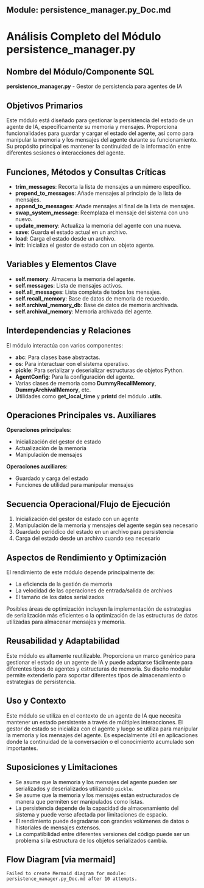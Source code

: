 ## Module: persistence_manager.py_Doc.md

# Análisis Completo del Módulo persistence_manager.py

## Nombre del Módulo/Componente SQL
**persistence_manager.py** - Gestor de persistencia para agentes de IA

## Objetivos Primarios
Este módulo está diseñado para gestionar la persistencia del estado de un agente de IA, específicamente su memoria y mensajes. Proporciona funcionalidades para guardar y cargar el estado del agente, así como para manipular la memoria y los mensajes del agente durante su funcionamiento. Su propósito principal es mantener la continuidad de la información entre diferentes sesiones o interacciones del agente.

## Funciones, Métodos y Consultas Críticas
- **trim_messages**: Recorta la lista de mensajes a un número específico.
- **prepend_to_messages**: Añade mensajes al principio de la lista de mensajes.
- **append_to_messages**: Añade mensajes al final de la lista de mensajes.
- **swap_system_message**: Reemplaza el mensaje del sistema con uno nuevo.
- **update_memory**: Actualiza la memoria del agente con una nueva.
- **save**: Guarda el estado actual en un archivo.
- **load**: Carga el estado desde un archivo.
- **init**: Inicializa el gestor de estado con un objeto agente.

## Variables y Elementos Clave
- **self.memory**: Almacena la memoria del agente.
- **self.messages**: Lista de mensajes activos.
- **self.all_messages**: Lista completa de todos los mensajes.
- **self.recall_memory**: Base de datos de memoria de recuerdo.
- **self.archival_memory_db**: Base de datos de memoria archivada.
- **self.archival_memory**: Memoria archivada del agente.

## Interdependencias y Relaciones
El módulo interactúa con varios componentes:
- **abc**: Para clases base abstractas.
- **os**: Para interactuar con el sistema operativo.
- **pickle**: Para serializar y deserializar estructuras de objetos Python.
- **AgentConfig**: Para la configuración del agente.
- Varias clases de memoria como **DummyRecallMemory**, **DummyArchivalMemory**, etc.
- Utilidades como **get_local_time** y **printd** del módulo **.utils**.

## Operaciones Principales vs. Auxiliares
**Operaciones principales**:
- Inicialización del gestor de estado
- Actualización de la memoria
- Manipulación de mensajes

**Operaciones auxiliares**:
- Guardado y carga del estado
- Funciones de utilidad para manipular mensajes

## Secuencia Operacional/Flujo de Ejecución
1. Inicialización del gestor de estado con un agente
2. Manipulación de la memoria y mensajes del agente según sea necesario
3. Guardado periódico del estado en un archivo para persistencia
4. Carga del estado desde un archivo cuando sea necesario

## Aspectos de Rendimiento y Optimización
El rendimiento de este módulo depende principalmente de:
- La eficiencia de la gestión de memoria
- La velocidad de las operaciones de entrada/salida de archivos
- El tamaño de los datos serializados

Posibles áreas de optimización incluyen la implementación de estrategias de serialización más eficientes o la optimización de las estructuras de datos utilizadas para almacenar mensajes y memoria.

## Reusabilidad y Adaptabilidad
Este módulo es altamente reutilizable. Proporciona un marco genérico para gestionar el estado de un agente de IA y puede adaptarse fácilmente para diferentes tipos de agentes y estructuras de memoria. Su diseño modular permite extenderlo para soportar diferentes tipos de almacenamiento o estrategias de persistencia.

## Uso y Contexto
Este módulo se utiliza en el contexto de un agente de IA que necesita mantener un estado persistente a través de múltiples interacciones. El gestor de estado se inicializa con el agente y luego se utiliza para manipular la memoria y los mensajes del agente. Es especialmente útil en aplicaciones donde la continuidad de la conversación o el conocimiento acumulado son importantes.

## Suposiciones y Limitaciones
- Se asume que la memoria y los mensajes del agente pueden ser serializados y deserializados utilizando `pickle`.
- Se asume que la memoria y los mensajes están estructurados de manera que permiten ser manipulados como listas.
- La persistencia depende de la capacidad de almacenamiento del sistema y puede verse afectada por limitaciones de espacio.
- El rendimiento puede degradarse con grandes volúmenes de datos o historiales de mensajes extensos.
- La compatibilidad entre diferentes versiones del código puede ser un problema si la estructura de los objetos serializados cambia.
## Flow Diagram [via mermaid]
```mermaid
Failed to create Mermaid diagram for module: persistence_manager.py_Doc.md after 10 attempts.
```
